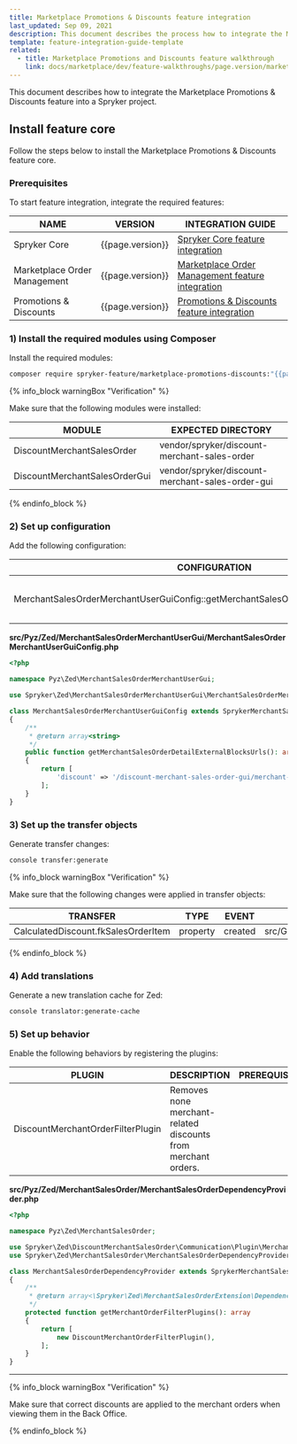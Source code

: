```yaml
---
title: Marketplace Promotions & Discounts feature integration
last_updated: Sep 09, 2021
description: This document describes the process how to integrate the Marketplace Promotions & Discounts feature into a Spryker project.
template: feature-integration-guide-template
related:
  - title: Marketplace Promotions and Discounts feature walkthrough
    link: docs/marketplace/dev/feature-walkthroughs/page.version/marketplace-promotions-and-discounts-feature-walkthrough.html
---
```


This document describes how to integrate the Marketplace Promotions & Discounts feature into a Spryker project.

## Install feature core

Follow the steps below to install the Marketplace Promotions & Discounts feature core.

### Prerequisites

To start feature integration, integrate the required features:

| NAME | VERSION | INTEGRATION GUIDE |
| - | - | - |
| Spryker Core                 | {{page.version}}   | [Spryker Core feature integration](/docs/scos/dev/feature-integration-guides/{{page.version}}/spryker-core-feature-integration.html) |
| Marketplace Order Management | {{page.version}} | [Marketplace Order Management feature integration](/docs/marketplace/dev/feature-integration-guides/{{page.version}}/marketplace-order-management-feature-integration.html) |
| Promotions & Discounts       | {{page.version}}   | [Promotions & Discounts feature integration](https://github.com/spryker-feature/promotions-discounts) |

###  1) Install the required modules using Composer

Install the required modules:

```bash
composer require spryker-feature/marketplace-promotions-discounts:"{{page.version}}" --update-with-dependencies
```

{% info_block warningBox "Verification" %}

Make sure that the following modules were installed:

| MODULE | EXPECTED DIRECTORY |
| - | - |
| DiscountMerchantSalesOrder    | vendor/spryker/discount-merchant-sales-order     |
| DiscountMerchantSalesOrderGui | vendor/spryker/discount-merchant-sales-order-gui |

{% endinfo_block %}

### 2) Set up configuration

Add the following configuration:

| CONFIGURATION | SPECIFICATION | NAMESPACE |
| ------------- | ------------- | --------- |
| MerchantSalesOrderMerchantUserGuiConfig::getMerchantSalesOrderDetailExternalBlocksUrls()  | Introduces list of urls of order detail page configuration. | src/Pyz/Zed/MerchantSalesOrderMerchantUserGui/MerchantSalesOrderMerchantUserGuiConfig.php |

**src/Pyz/Zed/MerchantSalesOrderMerchantUserGui/MerchantSalesOrderMerchantUserGuiConfig.php**

```php
<?php

namespace Pyz\Zed\MerchantSalesOrderMerchantUserGui;

use Spryker\Zed\MerchantSalesOrderMerchantUserGui\MerchantSalesOrderMerchantUserGuiConfig as SprykerMerchantSalesOrderMerchantUserGuiConfig;

class MerchantSalesOrderMerchantUserGuiConfig extends SprykerMerchantSalesOrderMerchantUserGuiConfig
{
    /**
     * @return array<string>
     */
    public function getMerchantSalesOrderDetailExternalBlocksUrls(): array
    {
        return [
            'discount' => '/discount-merchant-sales-order-gui/merchant-sales-order/list',
        ];
    }
}
```

### 3) Set up the transfer objects

Generate transfer changes:

```bash
console transfer:generate
```

{% info_block warningBox "Verification" %}

Make sure that the following changes were applied in transfer objects:

| TRANSFER  | TYPE  | EVENT | PATH |
| - | - | - | - |
| CalculatedDiscount.fkSalesOrderItem | property | created | src/Generated/Shared/Transfer/CalculatedDiscountTransfer |

{% endinfo_block %}

### 4) Add translations

Generate a new translation cache for Zed:

```bash
console translator:generate-cache
```

### 5) Set up behavior

Enable the following behaviors by registering the plugins:

| PLUGIN | DESCRIPTION | PREREQUISITES | NAMESPACE |
| - | - | - | - |
| DiscountMerchantOrderFilterPlugin | Removes none merchant-related discounts from merchant orders. |           | Spryker\Zed\DiscountMerchantSalesOrder\Communication\Plugin |

**src/Pyz/Zed/MerchantSalesOrder/MerchantSalesOrderDependencyProvider.php**

```php
<?php

namespace Pyz\Zed\MerchantSalesOrder;

use Spryker\Zed\DiscountMerchantSalesOrder\Communication\Plugin\MerchantSalesOrder\DiscountMerchantOrderFilterPlugin;
use Spryker\Zed\MerchantSalesOrder\MerchantSalesOrderDependencyProvider as SprykerMerchantSalesOrderDependencyProvider;

class MerchantSalesOrderDependencyProvider extends SprykerMerchantSalesOrderDependencyProvider
{
    /**
     * @return array<\Spryker\Zed\MerchantSalesOrderExtension\Dependency\Plugin\MerchantOrderFilterPluginInterface>
     */
    protected function getMerchantOrderFilterPlugins(): array
    {
        return [
            new DiscountMerchantOrderFilterPlugin(),
        ];
    }
}
```

---


{% info_block warningBox "Verification" %}

Make sure that correct discounts are applied to the merchant orders when viewing them in the Back Office.

{% endinfo_block %}
